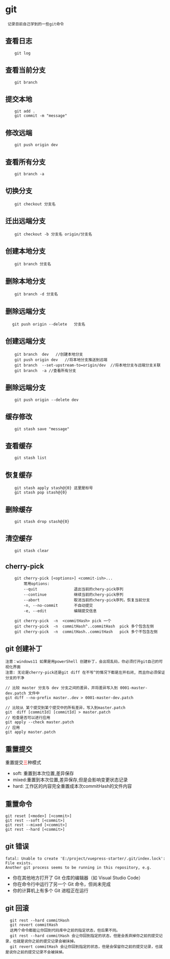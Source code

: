 # git

```
 记录目前自己学到的一些git命令
```

## 查看日志

```
    git log
```

## 查看当前分支

```
    git branch
```

## 提交本地

```
    git add .
    git commit -m "message"
```

## 修改远端

```
    git push origin dev
```

## 查看所有分支

```
    git branch -a
```

## 切换分支

```
    git checkout 分支名
```

## 迁出远端分支

```
    git checkout -b 分支名 origin/分支名
```


## 创建本地分支

```
    git branch 分支名
```

## 删除本地分支

```
    git branch -d 分支名
```

## 删除远端分支

```
   git push origin --delete   分支名
```

## 创建远端分支

```
    git branch  dev   //创建本地分支
    git push origin dev   //将本地分支推送到远端
    git branch  --set-upstream-to=origin/dev  //将本地分支与远端分支关联
    git branch  -a //查看所有分支
```

## 删除远端分支

```
    git push origin --delete dev
```

## 缓存修改

```
    git stash save "message"
```

## 查看缓存

```
    git stash list
```

## 恢复缓存

```
    git stash apply stash@{0} 这里是标号
    git stash pop stash@{0}
```

## 删除缓存

```
    git stash drop stash@{0}
```

## 清空缓存

```
    git stash clear
```

## cherry-pick

```
    git cherry-pick [<options>] <commit-ish>...
        常用options:
        --quit                退出当前的chery-pick序列
        --continue            继续当前的chery-pick序列
        --abort               取消当前的chery-pick序列，恢复当前分支
        -n, --no-commit       不自动提交
        -e, --edit            编辑提交信息
        
    git cherry-pick  -n  <commitHash> pick 一个
    git cherry-pick  -n  commitHash^..commitHash  pick 多个包含左侧
    git cherry-pick  -n  commitHash..commitHash   pick 多个不包含左侧
```

## git 创建补丁

```
注意：windows11 如果是用powerShell 创建补丁，会出现乱码，你必须打开git自己的可视化界面
注意: 无论是cherry-pick还是git diff 在不写^的情况下都是左开右闭, 而且你必须保证分支的干净

// 比较 master 分支与 dev 分支之间的差异，并将差异写入到 0001-master-dev.patch 文件中
git diff --no-prefix master..dev > 0001-master-dev.patch

// 比较从 某个提交到某个提交中的所有差异，写入到master.patch
git  diff [commitId] [commitId] > master.patch
// 检查是否可以进行应用
git apply --check master.patch
// 应用
git apply master.patch

```

## 重置提交  
<span> 重置提交<span style='color:red'>三</span>种模式</span>
 <ul>
     <li>soft: 重置到本次位置,差异保存</li>
     <li>mixed:重置到本次位置,差异保存,但是会影响变更状态记录</li>
     <li>hard: 工作区的内容完全重置成本次commitHash的文件内容</li>
 </ul>

## 重置命令


```
git reset [<mode>] [<commit>]
git rest --soft [<commit>]
git rest --mixed [<commit>]
git rest --hard [<commit>]
```

## git 错误

```
fatal: Unable to create 'E:/project/vuepress-starter/.git/index.lock': File exists.
Another git process seems to be running in this repository, e.g.
```
<ul>
    <li>你在其他地方打开了 Git 仓库的编辑器（如 Visual Studio Code）</li>
    <li>你在命令行中运行了另一个 Git 命令，但尚未完成</li>
    <li>你的计算机上有多个 Git 进程正在运行</li>
</ul>

## git 回滚

```
  git rest --hard commitHash
  git revert commitHash
  这两个命令都能让你回到代码库中之前的指定状态，但后果不同。
  git rest --hard commitHash 会让你回到指定的状态，但是会丢弃掉你之前的提交记录，也就是说你之前的提交记录会被抹掉。
  git revert commitHash 会让你回到指定的状态，但是会保留你之前的提交记录，也就是说你之前的提交记录不会被抹掉。
```